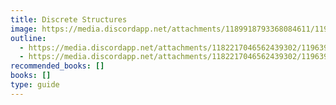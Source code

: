 ```yaml
---
title: Discrete Structures
image: https://media.discordapp.net/attachments/1189918793368084611/1196400618634493952/08EPBS_MATHS.webp?ex=65b77de7&is=65a508e7&hm=af2f9233c054bee8b4d2461a0b58219b26d569d4411cc1c364d4761484198325&=&format=webp
outline:
  - https://media.discordapp.net/attachments/1182217046562439302/1196398712646279188/discrete_strucutres_1.webp?ex=65b77c21&is=65a50721&hm=5e274e7b34dbaa7e52dde0eb724e010b918e1bb7cb611774a88828bcc758cf32&=&format=webp
  - https://media.discordapp.net/attachments/1182217046562439302/1196398713065721907/discrete_strucutres_2.webp?ex=65b77c21&is=65a50721&hm=f3cab61e23de3719c78b9dac533b374a0d75780e0f84ec4ffb39a503988e3b4f&=&format=webp
recommended_books: []
books: []
type: guide
---
```

